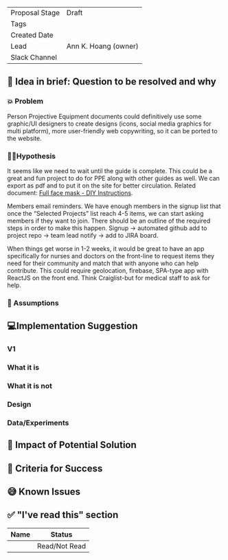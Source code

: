 | | |
|-|-|
| Proposal Stage |  Draft    |
| Tags           |      |
| Created Date   |      |
| Lead           |   Ann K. Hoang (owner)   |
| Slack Channel  |      |

## 📃 Idea in brief: Question to be resolved and why

### 💥 Problem

Person Projective Equipment documents could definitively use some graphic/UI designers to create designs (icons, social media graphics for multi platform), more user-friendly web copywriting, so it can be ported to the website.  

### 👨‍🔬Hypothesis


It seems like we need to wait until the guide is complete. This could be a great and fun project to do for PPE along with other guides as well. We can export as pdf and to put it on the site for better circulation. Related document: [Full face mask - DIY Instructions](https://docs.google.com/document/d/1YffY73C3IHYczevvCNnTz48h4jEwEs5xdHKchE6vI6E/edit#heading=h.4ho4f44h0ce7).

Members email reminders.  We have enough members in the signup list that once the “Selected Projects” list reach 4-5 items, we can start asking members if they want to join.  There should be an outline of the required steps in order to make this happen.  Signup → automated github add to project repo → team lead notify → add to JIRA board.

When things get worse in 1-2 weeks, it would be great to have an app specifically for nurses and doctors on the front-line to request items they need for their community and match that with anyone who can help contribute. This could require geolocation, firebase, SPA-type app with ReactJS on the front end. Think Craiglist-but for medical staff to ask for help.  

### 🤔 Assumptions

## 💻Implementation Suggestion

### V1

### What it is

### What it is not

### Design

### Data/Experiments

## 💪 Impact of Potential Solution

## 🙌 Criteria for Success

## 😅 Known Issues

## ✅ "I've read this" section

| Name | Status |
|-|-|
|  |  Read/Not Read    |
